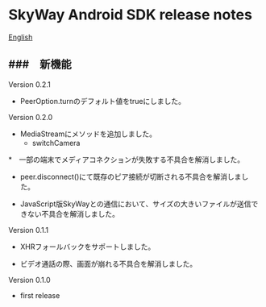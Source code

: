 SkyWay Android SDK release notes
=============================

[English](./release-notes.en.md)

###　新機能
--------------------------

Version 0.2.1

* PeerOption.turnのデフォルト値をtrueにしました。

Version 0.2.0

* MediaStreamにメソッドを追加しました。
	- switchCamera

*　一部の端末でメディアコネクションが失敗する不具合を解消しました。

* peer.disconnect()にて既存のピア接続が切断される不具合を解消しました。

* JavaScript版SkyWayとの通信において、サイズの大きいファイルが送信できない不具合を解消しました。

Version 0.1.1

* XHRフォールバックをサポートしました。

* ビデオ通話の際、画面が崩れる不具合を解消しました。


Version 0.1.0

* first release
